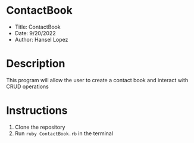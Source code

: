 # ContactBook

- Title: ContactBook
- Date: 9/20/2022
- Author: Hansel Lopez

# Description

This program will allow the user to create a contact book and interact with CRUD operations

# Instructions

1. Clone the repository
2. Run `ruby ContactBook.rb` in the terminal
